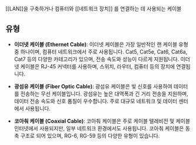 [[LAN]]을 구축하거나 컴퓨터와 [[네트워크 장치]] 를 연결하는 데 사용되는 케이블

## 유형

- **이더넷 케이블 (Ethernet Cable)**: 이더넷 케이블은 가장 일반적인 랜 케이블 유형 중 하나이며, 컴퓨터 네트워크에서 주로 사용됩니다. Cat5, Cat5e, Cat6, Cat6a, Cat7 등의 다양한 카테고리가 있으며, 전송 속도와 성능이 다르게 지원됩니다. 이더넷 케이블은 RJ-45 커넥터를 사용하며, 스위치, 라우터, 컴퓨터 등의 장치에 연결됩니다.
    
- **광섬유 케이블 (Fiber Optic Cable)**: 광섬유 케이블은 빛 신호를 사용하여 데이터를 전송하는 무선 케이블입니다. 광섬유는 높은 대역폭과 긴 거리 전송을 지원하며, 데이터 전송 속도와 신호 품질이 우수합니다. 주로 대규모 네트워크 및 데이터 센터에서 사용됩니다.
    
- **코아춰 케이블 (Coaxial Cable)**: 코아춰 케이블은 주로 케이블 텔레비전 및 케이블 인터넷에서 사용되지만, 일부 네트워크 환경에서도 사용됩니다. 코아춰 케이블은 동축 구조로 되어 있으며, RG-6, RG-59 등의 다양한 유형이 있습니다.

